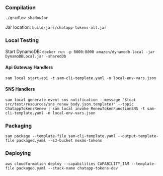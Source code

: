 ### Compilation
`./gradlew shadowJar`

Jar location: `build/jars/chatapp-tokens-all.jar`
 
### Local Testing
Start DynamoDB: `docker run -p 8000:8000 amazon/dynamodb-local -jar DynamoDBLocal.jar -sharedDb`
#### Api Gateway Handlers
`sam local start-api -t sam-cli-template.yaml -n local-env-vars.json`
#### SNS Handlers
`sam local generate-event sns notification --message "$(cat src/test/resources/sns_renew_body.json.template)" --topic ChatappTokensRenew | sam local invoke RenewTokenFunctionSNS -t sam-cli-template.yaml -n local-env-vars.json`

### Packaging
`sam package --template-file sam-cli-template.yaml --output-template-file packaged.yaml --s3-bucket nexmo-tokens`

### Deploying
`aws cloudformation deploy --capabilities CAPABILITY_IAM --template-file packaged.yaml --stack-name chatapp-tokens-dev`
